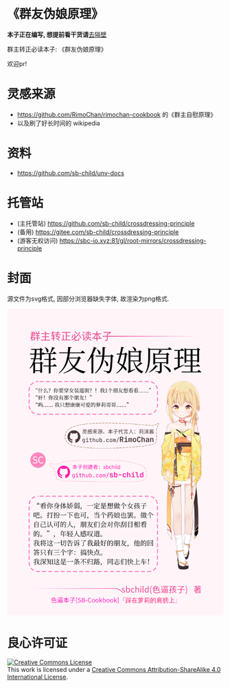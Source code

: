 # 《群友伪娘原理》
**本子正在编写, 想提前看干货请**[去隔壁](#资料)

群主转正必读本子: 《群友伪娘原理》

欢迎pr!

# 灵感来源
+ https://github.com/RimoChan/rimochan-cookbook 的《群主自慰原理》
+ 以及刷了好长时间的 wikipedia

# 资料
+ https://github.com/sb-child/unv-docs

# 托管站
+ (主托管站) https://github.com/sb-child/crossdressing-principle
+ (备用) https://gitee.com/sb-child/crossdressing-principle
+ (游客无权访问) https://sbc-io.xyz:81/gl/root-mirrors/crossdressing-principle

# 封面
源文件为svg格式, 因部分浏览器缺失字体, 故渲染为png格式.

<img src="cover.png" />

# 良心许可证
<a rel="license" href="http://creativecommons.org/licenses/by-sa/4.0/"><img alt="Creative Commons License" style="border-width:0" src="https://i.creativecommons.org/l/by-sa/4.0/88x31.png" /></a><br />This work is licensed under a <a rel="license" href="http://creativecommons.org/licenses/by-sa/4.0/">Creative Commons Attribution-ShareAlike 4.0 International License</a>.
